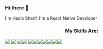 ### Hi there 👋

I'm Hadis Sharif. I'm a React Native Developer

<h3 align="center">My Skills Are:</h3>

<img margin-rigth=10px src="https://img.shields.io/badge/React_Native-20232A?style=for-the-badge&logo=react&logoColor=61DAFB" />  <img src="https://img.shields.io/badge/JavaScript-F7DF1E?style=for-the-badge&logo=javascript&logoColor=black" /> <img src="https://img.shields.io/badge/React-20232A?style=for-the-badge&logo=react&logoColor=61DAFB" /><img src="https://img.shields.io/badge/Android-3DDC84?style=for-the-badge&logo=android&logoColor=white" />
<img src="https://img.shields.io/badge/iOS-000000?style=for-the-badge&logo=ios&logoColor=white" /><img src="https://img.shields.io/badge/Redux-593D88?style=for-the-badge&logo=redux&logoColor=white" /><img src="https://img.shields.io/badge/Realm-39477F?style=for-the-badge&logo=realm&logoColor=white"/><img src="https://img.shields.io/badge/Node.js-339933?style=for-the-badge&logo=nodedotjs&logoColor=white"/><img src="https://img.shields.io/badge/Jest-C21325?style=for-the-badge&logo=jest&logoColor=white"/><img src="https://img.shields.io/badge/firebase-ffca28?style=for-the-badge&logo=firebase&logoColor=black" /><img src="https://img.shields.io/badge/Git-F05032?style=for-the-badge&logo=git&logoColor=whit" />

<!-- <img src="https://img.shields.io/badge/Java-ED8B00?style=for-the-badge&logo=java&logoColor=white"/> -->
<!-- <img src="https://img.shields.io/badge/json-5E5C5C?style=for-the-badge&logo=json&logoColor=white"/> -->
<!-- <img src="https://img.shields.io/badge/Express.js-000000?style=for-the-badge&logo=express&logoColor=white"/> -->


<!-- <img src="https://img.shields.io/badge/styled--components-DB7093?style=for-the-badge&logo=styled-components&logoColor=white" />
<img src="https://img.shields.io/badge/gradle-02303A?style=for-the-badge&logo=gradle&logoColor=white" />

<img src="https://img.shields.io/badge/Jira-0052CC?style=for-the-badge&logo=Jira&logoColor=white" />
<img src="https://img.shields.io/badge/Windows-0078D6?style=for-the-badge&logo=windows&logoColor=white" />
<img src="https://img.shields.io/badge/mac%20os-000000?style=for-the-badge&logo=apple&logoColor=white" />
<img src="https://img.shields.io/badge/Xcode-007ACC?style=flat-square&logo=Xcode&logoColor=white" /> -->
<!-- <img src="" />
<img src="" />
<img src="" />
<img src="" />

<img src="https://img.shields.io/badge/TypeScript-007ACC?style=for-the-badge&logo=typescript&logoColor=white"/>

 -->
<!-- <p align="left"> <a href="https://developer.android.com" target="_blank"> <img src="https://raw.githubusercontent.com/devicons/devicon/master/icons/android/android-original-wordmark.svg" alt="android" width="40" height="40"/> </a> <a href="https://expressjs.com" target="_blank"> <img src="https://raw.githubusercontent.com/devicons/devicon/master/icons/express/express-original-wordmark.svg" alt="express" width="40" height="40"/> </a> <a href="https://firebase.google.com/" target="_blank"> <img src="https://www.vectorlogo.zone/logos/firebase/firebase-icon.svg" alt="firebase" width="40" height="40"/> </a> <a href="https://www.java.com" target="_blank"> <img src="https://raw.githubusercontent.com/devicons/devicon/master/icons/java/java-original.svg" alt="java" width="40" height="40"/> </a> <a href="https://developer.mozilla.org/en-US/docs/Web/JavaScript" target="_blank"> <img src="https://raw.githubusercontent.com/devicons/devicon/master/icons/javascript/javascript-original.svg" alt="javascript" width="40" height="40"/> </a> <a href="https://jestjs.io" target="_blank"> <img src="https://www.vectorlogo.zone/logos/jestjsio/jestjsio-icon.svg" alt="jest" width="40" height="40"/> </a> <a href="https://www.mongodb.com/" target="_blank"> <img src="https://raw.githubusercontent.com/devicons/devicon/master/icons/mongodb/mongodb-original-wordmark.svg" alt="mongodb" width="40" height="40"/> </a> <a href="https://nodejs.org" target="_blank"> <img src="https://raw.githubusercontent.com/devicons/devicon/master/icons/nodejs/nodejs-original-wordmark.svg" alt="nodejs" width="40" height="40"/> </a> <a href="https://postman.com" target="_blank"> <img src="https://www.vectorlogo.zone/logos/getpostman/getpostman-icon.svg" alt="postman" width="40" height="40"/> </a> <a href="https://reactjs.org/" target="_blank"> <img src="https://raw.githubusercontent.com/devicons/devicon/master/icons/react/react-original-wordmark.svg" alt="react" width="40" height="40"/> </a> <a href="https://reactnative.dev/" target="_blank"> <img src="https://reactnative.dev/img/header_logo.svg" alt="reactnative" width="40" height="40"/> </a> <a href="https://realm.io/" target="_blank"> <img src="https://raw.githubusercontent.com/bestofjs/bestofjs-webui/8665e8c267a0215f3159df28b33c365198101df5/public/logos/realm.svg" alt="realm" width="40" height="40"/> </a> <a href="https://www.adobe.com/products/xd.html" target="_blank"> <img src="https://cdn.worldvectorlogo.com/logos/adobe-xd.svg" alt="xd" width="40" height="40"/> </a> </p>
 -->
<!-- <p><img aligin="center" src="https://github-readme-stats.vercel.app/api?username=HadisSharif" /> </p> -->
<!-- <p><img aligin="center" src="https://github-readme-stats.vercel.app/api/top-langs/?username=HadisSharif&langs_count=8" /> </p> -->



